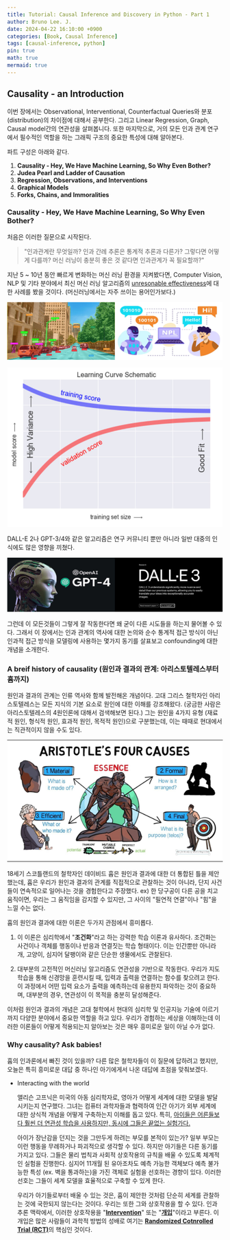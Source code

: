 ```yaml
---
title: Tutorial: Causal Inference and Discovery in Python - Part 1
author: Bruno Lee. J.
date: 2024-04-22 16:10:00 +0900
categories: [Book, Causal Inference]
tags: [causal-inference, python]
pin: true
math: true
mermaid: true
---
```


## Causality - an Introduction
이번 장에서는 Observational, Interventional, Counterfactual Queries와 분포 (distribution)의 차이점에 대해서 공부한다. 그리고 Linear Regression, Graph, Causal model간의 연관성을 살펴봅니다. 또한 마지막으로, 거의 모든 인과 관계 연구에서 필수적인 역할을 하는 그래픽 구조의 중요한 특성에 대해 알아본다.

파트 구성은 아래와 같다.
1. **Causality - Hey, We Have Machine Learning, So Why Even Bother?**
2. **Judea Pearl and Ladder of Causation**
3. **Regression, Observations, and Interventions**
4. **Graphical Models**
5. **Forks, Chains, and Immoralities**

### Causality - Hey, We Have Machine Learning, So Why Even Bother?
처음은 이러한 질문으로 시작된다.

> "인과관계란 무엇일까? 인과 간례 추론은 통계적 추론과 다른가? 그렇다면 어떻게 다를까? 머신 러닝이 충분히 좋은 것 같다면 인과관계가 꼭 필요할까?"

지난 5 ~ 10년 동안 빠르게 변화하는 머신 러닝 환경을 지켜봤다면, Computer Vision, NLP 및 기타 분야에서 최신 머신 러닝 알고리즘의 <u>unresonable effectiveness</u>에 대한 사례를 봤을 것이다. (머신러닝에서는 자주 쓰이는 용어인가보다.)

![cibook3](https://github.com/brunoleej/brunoleej.github.io/blob/master/assets/img/cibook/cibook3.png?raw=true)

![cibook2](https://github.com/brunoleej/brunoleej.github.io/blob/master/assets/img/cibook/cibook2.jpeg?raw=true)

DALL-E 2나 GPT-3/4와 같은 알고리즘은 연구 커뮤니티 뿐만 아니라 일반 대중의 인식에도 많은 영향을 끼쳤다.

![cibook4](https://github.com/brunoleej/brunoleej.github.io/blob/master/assets/img/cibook/cibook4.png?raw=true)

그런데 이 모든것들이 그렇게 잘 작동한다면 왜 굳이 다른 시도들을 하는지 물어볼 수 있다. 그래서 이 장에서는 인과 관계의 역사에 대한 논의와 순수 통계적 접근 방식이 아닌 인과적 접근 방식을 모델링에 사용하는 몇가지 동기를 살표보고 confounding에 대한 개념을 소개한다.


### A breif history of causality (원인과 결과의 관계: 아리스토텔레스부터 흄까지)

원인과 결과의 관계는 인류 역사와 함께 발전해온 개념이다. 고대 그리스 철학자인 아리스토텔레스는 모든 지식의 기본 요소로 원인에 대한 이해를 강조해왔다. (궁금한 사람은 아리스토텔레스의 4원인론에 대해서 검색해보면 된다.) 그는 원인을 4가지 유형 (재료적 원인, 형식적 원인, 효과적 원인, 목적적 원인)으로 구분했는데, 이는 때때로 현대에서는 직관적이지 않을 수도 있다.

![cibook5](https://github.com/brunoleej/brunoleej.github.io/blob/master/assets/img/cibook/cibook5.png?raw=true)

18세기 스코틀랜드의 철학자인 데이비드 흄은 원인과 결과에 대한 더 통합된 틀을 제안했는데, 흄은 우리가 원인과 결과의 관계를 직접적으로 관찰하는 것이 아니라, 단지 사건들이 연속적으로 일어나는 것을 경험한다고 주장했다. 
ex) 한 당구공이 다른 공을 치고 움직이면, 우리는 그 움직임을 감지할 수 있지만, 그 사이의 "필연적 연결"이나 "힘"을 느낄 수는 없다.

흄의 원인과 결과에 대한 이론은 두가지 관점에서 흥미롭다. 
1. 이 이론은 심리학에서 "**조건화**"라고 하는 강력한 학습 이론과 유사하다. 조건화는 사건이나 객체를 행동이나 반응과 연결짓는 학습 형태이다. 이는 인간뿐만 아니라 개, 고양이, 심지어 달팽이와 같은 단순한 생물에서도 관찰된다.

2. 대부분의 고전적인 머신러닝 알고리즘도 연관성을 기반으로 작동한다. 우리가 지도 학습을 통해 신경망을 훈련시킬 때, 입력과 출력을 연결하는 함수를 찾으려고 한다. 이 과정에서 어떤 입력 요소가 출력을 예측하는데 유용한지 파악하는 것이 중요하며, 대부분의 경우, 연관성이 이 목적을 충분히 달성해준다.

이처럼 원인과 결과의 개념은 고대 철학에서 현대의 심리학 및 인공지능 기술에 이르기까지 다양한 분야에서 중요한 역할을 하고 있다. 우리가 경험하는 세상을 이해하는데 이러한 이론들이 어떻게 적용되는지 알아보는 것은 매우 흥미로운 일이 아닐 수가 없다.


### Why causality? Ask babies!
흄의 인과론에서 빠진 것이 있을까? 다른 많은 철학자들이 이 질문에 답하려고 했지만, 오늘은 특히 흥미로운 대답 중 하나인 아기에게서 나온 대답에 초점을 맞춰보겠다.

- Interacting with the world

    앨리슨 고프닉은 미국의 아동 심리학자로, 영아가 어떻게 세계에 대한 모델을 발달시키는지 연구했다. 그녀는 컴퓨터 과학자들과 협력하여 인간 아기가 외부 세계에 대한 상식적 개념을 어떻게 구축하는지 이해를 돕고 있다. 특히, <u>아이들은 어른들보다 훨씬 더 연관성 학습을 사용하지만, 동시에 그들은 끝없는 실험가다.</u>

    아이가 장난감을 던지는 것을 그만두게 하려는 부모를 본적이 있는가? 일부 부모는 이런 행동을 무례하거나 파괴적으로 생각할 수 있다. 하지만 아기들은 다른 동기를 가지고 있다. 그들은 물리 법칙과 사회적 상호작용의 규칙을 배울 수 있도록 체계적인 실험을 진행한다. 심지어 11개월 된 유아조차도 예측 가능한 객체보다 예측 불가능한 특성 (ex. 벽을 통과하는)을 가진 객체로 실험을 선호하는 경향이 있다. 이러한 선호는 그들이 세계 모델을 효율적으로 구축할 수 있게 한다.

    우리가 아기들로부터 배울 수 있는 것은, 흄이 제안한 것처럼 단순히 세계를 관찰하는 것에 국한되지 않는다는 것이다. 우리는 또한 그와 상호작용을 할 수 있다. 인과 추론 맥락에서, 이러한 상호작용을 "<u>**Intervention**</u>" 또는 "<u>**개입**</u>"이라고 부른다. 이 개입은 많은 사람들이 과학적 방법의 성배로 여기는 <u>**Randomized Cotnrolled Trial (RCT)**</u>의 핵심인 것이다.

